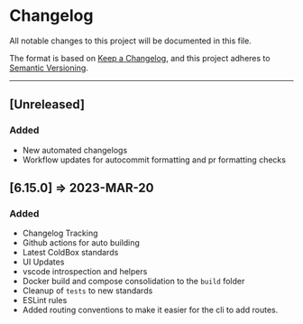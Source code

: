 # Changelog

All notable changes to this project will be documented in this file.

The format is based on [Keep a Changelog](https://keepachangelog.com/en/1.0.0/),
and this project adheres to [Semantic Versioning](https://semver.org/spec/v2.0.0.html).

----

## [Unreleased]

### Added

* New automated changelogs
* Workflow updates for autocommit formatting and pr formatting checks

## [6.15.0] => 2023-MAR-20

### Added

* Changelog Tracking
* Github actions for auto building
* Latest ColdBox standards
* UI Updates
* vscode introspection and helpers
* Docker build and compose consolidation to the `build` folder
* Cleanup of `tests` to new standards
* ESLint rules
* Added routing conventions to make it easier for the cli to add routes.
